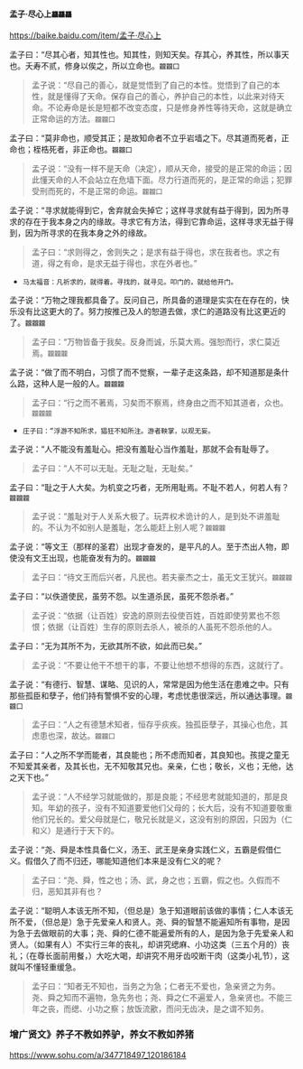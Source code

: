 #### 孟子·尽心上`龘龘龘`
https://baike.baidu.com/item/孟子·尽心上

孟子曰：“尽其心者，知其性也。知其性，则知天矣。存其心，养其性，所以事天也。夭寿不贰，修身以俟之，所以立命也。`龖龖囗`
>孟子说：“尽自己的善心，就是觉悟到了自己的本性。觉悟到了自己的本性，就是懂得了天命。保存自己的善心，养护自己的本性，以此来对待天命。不论寿命是长是短都不改变态度，只是修身养性等待天命，这就是确立正常命运的方法。`龖龖囗`

孟子曰：“莫非命也，顺受其正；是故知命者不立乎岩墙之下。尽其道而死者，正命也；桎梏死者，非正命也。`龖龖囗`
>孟子说：“没有一样不是天命（决定），顺从天命，接受的是正常的命运；因此懂天命的人不会站立在危墙下面。尽力行道而死的，是正常的命运；犯罪受刑而死的，不是正常的命运。`龖龖囗`

孟子说：“寻求就能得到它，舍弃就会失掉它；这样寻求就有益于得到，因为所寻求的存在于我本身之内的缘故。寻求它有方法，得到它靠命运，这样寻求无益于得到，因为所寻求的在我本身之外的缘故。
>孟子曰：“求则得之，舍则失之；是求有益于得也，求在我者也。求之有道，得之有命，是求无益于得也，求在外者也。”
- `马太福音：凡祈求的，就得着。寻找的，就寻见。叩门的，就给他开门。`

孟子说：“万物之理我都具备了。反问自己，所具备的道理是实实在在存在的，快乐没有比这更大的了。努力按推己及人的恕道去做，求仁的道路没有比这更近的了。`龖龖龖`
>孟子曰：“万物皆备于我矣。反身而诚，乐莫大焉。强恕而行，求仁莫近焉。`龖龖龖`

孟子说：“做了而不明白，习惯了而不觉察，一辈子走这条路，却不知道那是条什么路，这种人是一般的人。`龖龖龖`
>孟子曰：“行之而不著焉，习矣而不察焉，终身由之而不知其道者，众也。`龖龖龖`
- `庄子曰：“浮游不知所求，猖狂不知所注。游者鞅掌，以观无妄。`

孟子说：“人不能没有羞耻心。把没有羞耻心当作羞耻，那就不会有耻辱了。
>孟子曰：“人不可以无耻。无耻之耻，无耻矣。”

孟子曰：“耻之于人大矣。为机变之巧者，无所用耻焉。不耻不若人，何若人有？`龖龖龖`
>孟子说：“羞耻对于人关系大极了。玩弄权术诡计的人，是到处不讲羞耻的。不认为不如别人是羞耻，怎么能赶上别人呢？`龖龖龖`

孟子说：“等文王（那样的圣君）出现才奋发的，是平凡的人。至于杰出人物，即使没有文王出现，也能奋发有为的。`龖龖龖`
>孟子曰：“待文王而后兴者，凡民也。若夫豪杰之士，虽无文王犹兴。`龖龖龖`

孟子曰：“以佚道使民，虽劳不怨。以生道杀民，虽死不怨杀者。”
>孟子说：“依据（让百姓）安逸的原则去役使百姓，百姓即使劳累也不怨恨；依据（让百姓）生存的原则去杀人，被杀的人虽死不怨杀他的人。

孟子曰：“无为其所不为，无欲其所不欲，如此而已矣。”
>孟子说：“不要让他干不想干的事，不要让他想不想得的东西，这就行了。

孟子说：“有德行、智慧、谋略、见识的人，常常是因为他生活在患难之中。只有那些孤臣和孽子，他们持有警惧不安的心理，考虑忧患很深远，所以通达事理。`龖龖囗`
>孟子曰：“人之有德慧术知者，恒存乎疢疾。独孤臣孽子，其操心也危，其虑患也深，故达。`龖龖囗`

孟子曰：“人之所不学而能者，其良能也；所不虑而知者，其良知也。孩提之童无不知爱其亲者，及其长也，无不知敬其兄也。亲亲，仁也；敬长，义也；无他，达之天下也。”
>孟子说：“人不经学习就能做的，那是良能；不经思考就能知道的，那是良知。年幼的孩子，没有不知道要爱他们父母的；长大后，没有不知道要敬重他们兄长的。爱父母就是仁，敬兄长就是义，这没有别的原因，只因为（仁和义）是通行于天下的。

孟子说：“尧、舜是本性具备仁义，汤王、武王是亲身实践仁义，五霸是假借仁义。假借久了而不归还，哪能知道他们本来是没有仁义的呢？
>孟子曰：“尧、舜，性之也；汤、武，身之也；五霸，假之也。久假而不归，恶知其非有也？

孟子说：“聪明人本该无所不知，（但总是）急于知道眼前该做的事情；仁人本该无所不爱，（但总是）急于先爱亲人和贤人。尧、舜的智慧不能遍知所有事物，是因为急于去做眼前的大事；尧、舜的仁德不能遍爱所有的人，是因为急于先爱亲人和贤人。（如果有人）不实行三年的丧礼，却讲究缌麻、小功这类（三五个月的）丧礼；（在尊长面前用餐，）大吃大喝，却讲究不用牙齿咬断干肉（这类小礼节），这就叫不懂轻重缓急。
>孟子曰：“知者无不知也，当务之为急；仁者无不爱也，急亲贤之为务。尧、舜之知而不遍物，急先务也；尧、舜之仁不遍爱人，急亲贤也。不能三年之丧，而缌、小功之察；放饭流歠，而问无齿决，是之谓不知务。

### 增广贤文》养子不教如养驴，养女不教如养猪
https://www.sohu.com/a/347718497_120186184
